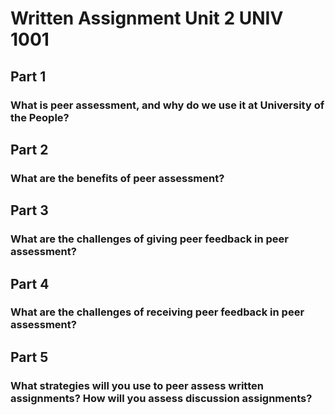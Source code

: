
# Written Assignment Unit 2 UNIV 1001

## Part 1

### What is peer assessment, and why do we use it at University of the People?

## Part 2

### What are the benefits of peer assessment?

## Part 3

### What are the challenges of giving peer feedback in peer assessment?

## Part 4

### What are the challenges of receiving peer feedback in peer assessment?

## Part 5

### What strategies will you use to peer assess written assignments? How will you assess discussion assignments?

